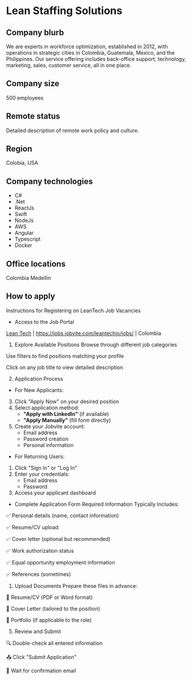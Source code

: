 # Lean Staffing Solutions

## Company blurb
We are experts in workforce optimization, established in 2012, with operations in strategic cities in Colombia, Guatemala, Mexico, and the Philippines. Our service offering includes back-office support, technology, marketing, sales, customer service, all in one place.

## Company size

500 employees

## Remote status

Detailed description of remote work policy and culture.

## Region

Colobia, USA

## Company technologies

- C#
- .Net
- ReactJs
- Swift
- NodeJs
- AWS
- Angular
- Typescript
- Docker
 

## Office locations

Colombia Medellin

## How to apply

Instructions for Registering on LeanTech Job Vacancies

- Access to the Job Portal

[Lean Tech](/company-profiles/leantech.md) | https://jobs.jobvite.com/leantechio/jobs/ | Colombia

1. Explore Available Positions
Browse through different job categories

Use filters to find positions matching your profile

Click on any job title to view detailed description

2. Application Process
- For New Applicants:

3. Click "Apply Now" on your desired position
4. Select application method:
   - **"Apply with LinkedIn"** (if available)
   - **"Apply Manually"** (fill form directly)
5. Create your Jobvite account:
   - Email address
   - Password creation
   - Personal information

- For Returning Users:

1. Click "Sign In" or "Log In"
2. Enter your credentials:
   - Email address
   - Password
3. Access your applicant dashboard

- Complete Application Form
Required Information Typically Includes:

✅ Personal details (name, contact information)

✅ Resume/CV upload

✅ Cover letter (optional but recommended)

✅ Work authorization status

✅ Equal opportunity employment information

✅ References (sometimes)

1. Upload Documents
Prepare these files in advance:

📄 Resume/CV (PDF or Word format)

📄 Cover Letter (tailored to the position)

📄 Portfolio (if applicable to the role)

5. Review and Submit

🔍 Double-check all entered information

📤 Click "Submit Application"

📧 Wait for confirmation email